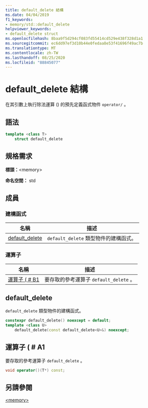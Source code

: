 ```yaml
---
title: default_delete 結構
ms.date: 04/04/2019
f1_keywords:
- memory/std::default_delete
helpviewer_keywords:
- default_delete struct
ms.openlocfilehash: 8baa9f5d294cf083fd55414cd529e438f328d1a1
ms.sourcegitcommit: ec6dd97ef3d10b44e0fedaa8e53f41696f49ac7b
ms.translationtype: MT
ms.contentlocale: zh-TW
ms.lasthandoff: 08/25/2020
ms.locfileid: "88845077"
---
```

# <a name="default_delete-struct"></a>default_delete 結構

在其引數上執行除法運算 () 的預先定義函式物件 `operator/` 。

## <a name="syntax"></a>語法

```cpp
template <class T>
    struct default_delete
```

## <a name="requirements"></a>規格需求

**標頭：**\<memory>

**命名空間：** std

## <a name="members"></a>成員

### <a name="constructors"></a>建構函式

|名稱|描述|
|-|-|
|[default_delete](#default_delete)|`default_delete` 類型物件的建構函式。|

### <a name="operators"></a>運算子

|名稱|描述|
|-|-|
|[運算子 ( # B1 ](#op_paren)|要存取的參考運算子 `default_delete` 。|

## <a name="default_delete"></a><a name="default_delete"></a> default_delete

`default_delete` 類型物件的建構函式。

```cpp
constexpr default_delete() noexcept = default;
template <class U>
    default_delete(const default_delete<U>&) noexcept;
```

## <a name="operator"></a><a name="op_paren"></a> 運算子 ( # A1

要存取的參考運算子 `default_delete` 。

```cpp
void operator()(T*) const;
```

## <a name="see-also"></a>另請參閱

[\<memory>](../standard-library/memory.md)
